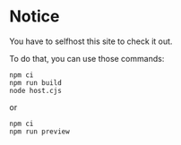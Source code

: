 # Notice
You have to selfhost this site to check it out.

To do that, you can use those commands:
```
npm ci
npm run build
node host.cjs
```
or
```
npm ci
npm run preview
```
